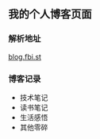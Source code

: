 ## 我的个人博客页面  

### 解析地址  
[blog.fbi.st](blog.fbi.st)

### 博客记录  
* 技术笔记  
* 读书笔记  
* 生活感悟  
* 其他零碎  
